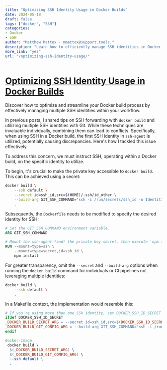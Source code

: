 ```yaml
---
title: "Optimizing SSH Identity Usage in Docker Builds"
date: 2024-05-18
draft: false
tags: ["docker", "SSH"]
categories:
- Docker
- SSH
author: "Matthew Mattox - mmattox@support.tools."
description: "Learn how to efficiently manage SSH identities in Docker builds to avoid conflicts and streamline your workflow."
more_link: "yes"
url: "/optimizing-ssh-identity-usage/"
---
```


# [Optimizing SSH Identity Usage in Docker Builds](#optimizing-ssh-identity-usage-in-docker-builds)

Discover how to optimize and streamline your Docker build process by effectively managing multiple SSH identities within your workflow.

<!--more-->

In previous posts, I shared tips on SSH forwarding with `docker build` and utilizing multiple SSH identities with Git. While these techniques are invaluable individually, combining them can lead to conflicts. Specifically, when using SSH in a Docker build, the first SSH identity in `ssh-agent` is utilized, potentially causing discrepancies. Here's how I tackled this issue effectively.

To address this concern, we must instruct SSH, operating within a Docker build, on the specific identity to utilize.

To begin, it's crucial to make the private key accessible to `docker build`. This can be achieved using a secret:

```sh
docker build \
    --ssh default \
    --secret id=ssh_id,src=$(HOME)/.ssh/id_other \
    --build-arg GIT_SSH_COMMAND="ssh -i /run/secrets/ssh_id -o IdentitiesOnly=yes" \
    .
```

Subsequently, the `Dockerfile` needs to be modified to specify the desired identity for SSH:

```dockerfile
# Set the GIT_SSH_COMMAND environment variable.
ARG GIT_SSH_COMMAND

# Mount the ssh-agent *and* the private key secret, then execute 'npm install' (or equivalent)
RUN --mount=type=ssh \
    --mount=type=secret,id=ssh_id \
    npm install
```

For greater transparency, omit the `--secret` and `--build-arg` options when running the `docker build` command for individuals or CI pipelines not leveraging multiple identities:

```sh
docker build \
    --ssh default \
    .
```

In a Makefile context, the implementation would resemble this:

```makefile
# If you're using more than one SSH identity, set DOCKER_SSH_ID_SECRET to point to the ~/.ssh/id_whatever file.
ifdef DOCKER_SSH_ID_SECRET
_DOCKER_BUILD_SECRET_ARG = --secret id=ssh_id,src=$(DOCKER_SSH_ID_SECRET)
_DOCKER_BUILD_GIT_CONFIG_ARG = --build-arg GIT_SSH_COMMAND="ssh -i /run/secrets/ssh_id -o IdentitiesOnly=yes"
endif

docker-image:
 docker build \
  $(_DOCKER_BUILD_SECRET_ARG) \
  $(_DOCKER_BUILD_GIT_CONFIG_ARG) \
  --ssh default \
  .
```
